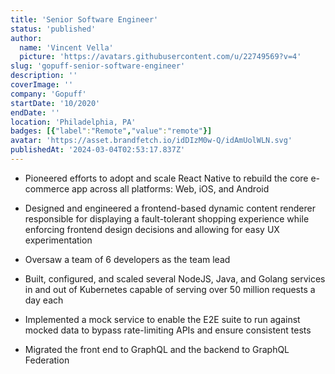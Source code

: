 ```yaml
---
title: 'Senior Software Engineer'
status: 'published'
author:
  name: 'Vincent Vella'
  picture: 'https://avatars.githubusercontent.com/u/22749569?v=4'
slug: 'gopuff-senior-software-engineer'
description: ''
coverImage: ''
company: 'Gopuff'
startDate: '10/2020'
endDate: ''
location: 'Philadelphia, PA'
badges: [{"label":"Remote","value":"remote"}]
avatar: 'https://asset.brandfetch.io/idDIzM0w-Q/idAmUolWLN.svg'
publishedAt: '2024-03-04T02:53:17.837Z'
---
```


- Pioneered efforts to adopt and scale React Native to rebuild the core e-commerce app across all platforms: Web, iOS, and Android

- Designed and engineered a frontend-based dynamic content renderer responsible for displaying a fault-tolerant shopping experience while enforcing frontend design decisions and allowing for easy UX experimentation

- Oversaw a team of 6 developers as the team lead

- Built, configured, and scaled several NodeJS, Java, and Golang services in and out of Kubernetes capable of serving over 50 million requests a day each

- Implemented a mock service to enable the E2E suite to run against mocked data to bypass rate-limiting APIs and ensure consistent tests

- Migrated the front end to GraphQL and the backend to GraphQL Federation